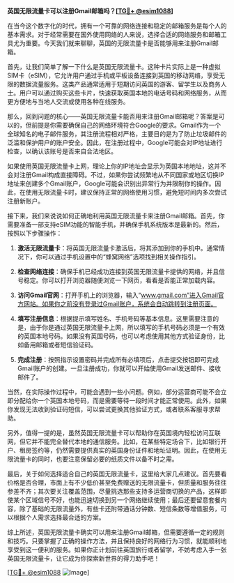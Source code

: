 **英国无限流量卡可以注册Gmail邮箱吗？[[TG💪+ @esim1088](https://t.me/s/esim1088)]**

在当今这个数字化的时代，拥有一个可靠的网络连接和稳定的邮箱服务是每个人的基本需求。对于经常需要在国外使用网络的人来说，选择合适的网络服务和邮箱工具尤为重要。今天我们就来聊聊，英国的无限流量卡是否能够用来注册Gmail邮箱。

首先，让我们简单了解一下什么是英国无限流量卡。这种卡片实际上是一种虚拟SIM卡（eSIM），它允许用户通过手机或平板设备连接到英国的移动网络，享受无限的数据流量服务。这类产品通常适用于短期访问英国的游客、留学生以及商务人士。用户可以通过购买这些卡片，快速获取英国本地的电话号码和网络服务，从而更方便地与当地人交流或使用各种在线服务。

那么，回到问题的核心——英国无限流量卡能否用来注册Gmail邮箱呢？答案是可以的，但前提是你需要确保自己的网络环境符合Google的要求。Gmail作为一个全球知名的电子邮件服务，其注册流程相对严格，主要目的是为了防止垃圾邮件的泛滥和保护用户的账户安全。因此，在注册过程中，Google可能会对IP地址进行检查，以确认该账号是否来自合法地区。

如果使用英国无限流量卡上网，理论上你的IP地址会显示为英国本地地址，这并不会对注册Gmail构成直接障碍。不过，如果你尝试频繁地从不同国家或地区切换IP地址来创建多个Gmail账户，Google可能会识别出异常行为并限制你的操作。因此，在使用无限流量卡时，建议保持正常的网络使用习惯，避免短时间内多次尝试注册新账户。

接下来，我们来说说如何正确地利用英国无限流量卡来注册Gmail邮箱。首先，你需要准备一部支持eSIM功能的智能手机，并确保手机系统版本是最新的。然后，按照以下步骤操作：

1. **激活无限流量卡**：将英国无限流量卡激活后，将其添加到你的手机中。通常情况下，你可以通过手机设置中的“蜂窝网络”选项找到相关操作指引。
   
2. **检查网络连接**：确保手机已经成功连接到英国无限流量卡提供的网络，并且信号稳定。你可以打开浏览器随便浏览一下网页，看看是否能正常加载内容。

3. **访问Gmail官网**：打开手机上的浏览器，输入“www.gmail.com”进入Gmail官方网站。如果你之前没有登录过Gmail账户，系统会自动跳转到注册页面。

4. **填写注册信息**：根据提示填写姓名、手机号码等基本信息。这里需要注意的是，由于你是通过英国无限流量卡上网，所以填写的手机号码必须是一个有效的英国本地号码。如果没有英国号码，也可以考虑使用其他方式验证身份，比如备用邮箱或者短信验证码。

5. **完成注册**：按照指示设置密码并完成所有必填项后，点击提交按钮即可完成Gmail账户的创建。一旦注册成功，你就可以开始使用Gmail发送邮件、接收邮件了。

当然，在实际操作过程中，可能会遇到一些小问题。例如，部分运营商可能不会立即分配给你一个英国本地号码，而是需要等待一段时间才能正常使用。此外，如果你发现无法收到验证码短信，可以尝试更换其他验证方式，或者联系客服寻求帮助。

另外，值得一提的是，虽然英国无限流量卡可以帮助你在英国境内轻松访问互联网，但它并不能完全替代本地的通信服务。比如，在某些特定场合下，比如银行开户、租房签约等，仍然需要提供真实的英国身份证件和地址证明。因此，在使用无限流量卡的同时，也要注意保留必要的纸质文件以备不时之需。

最后，关于如何选择适合自己的英国无限流量卡，这里给大家几点建议。首先要看价格是否合理，市面上有不少低价甚至免费赠送的无限流量卡，但质量和服务往往参差不齐；其次要关注覆盖范围，尽量挑选那些支持多运营商切换的产品，这样即使某个区域信号不好，也能迅速切换到另一个网络继续使用；最后还要留意套餐内容，除了基础的无限流量外，有些卡还附带通话分钟数、短信条数等增值服务，可以根据个人需求选择最合适的方案。

综上所述，英国无限流量卡确实可以用来注册Gmail邮箱，但需要遵循一定的规则和技巧。只要掌握了正确的操作方法，并且保持良好的网络行为习惯，就能顺利地享受到这一便利的服务。如果你正计划前往英国旅行或者留学，不妨考虑入手一张英国无限流量卡，让它成为你探索新世界的得力助手吧！

[[TG💪+ @esim1088](https://t.me/s/esim1088) ![Image](https://i.postimg.cc/4NQfJmqS/Snipaste-2025-05-13-00-14-12.png)]